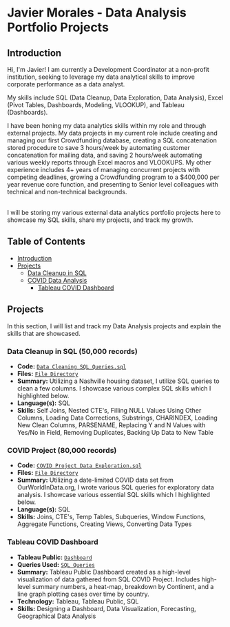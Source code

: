 # Javier Morales - Data Analysis Portfolio Projects

## Introduction

Hi, I'm Javier! I am currently a Development Coordinator at a non-profit institution, seeking to leverage my data analytical skills to improve corporate performance as a data analyst.

My skills include SQL (Data Cleanup, Data Exploration, Data Analysis), Excel (Pivot Tables, Dashboards, Modeling, VLOOKUP), and Tableau (Dashboards).

I have been honing my data analytics skills within my role and through external projects. My data projects in my current role include creating and managing our first Crowdfunding database, creating a SQL concatenation stored procedure to save 3 hours/week by automating customer concatenation for mailing data, and saving 2 hours/week automating various weekly reports through Excel macros and VLOOKUPS.
My other experience includes 4+ years of managing concurrent projects with competing deadlines, growing a Crowdfunding program to a $400,000 per year revenue core function, and presenting to Senior level colleagues with technical and non-technical backgrounds.

<br>
I will be storing my various external data analytics portfolio projects here to showcase my SQL skills, share my projects, and track my growth.

## Table of Contents
- [Introduction](#Introduction)
- [Projects](#Projects)
	+ [Data Cleanup in SQL](#Data-Cleanup-in-SQL)
	+ [COVID Data Analysis](#COVID-Project)
		+ [Tableau COVID Dashboard](#Tableau-COVID-Dashboard)

## Projects

In this section, I will list and track my Data Analysis projects and explain the skills that are showcased.

### Data Cleanup in SQL (50,000 records)

- **Code:** [`Data Cleaning SQL Queries.sql`](https://github.com/jmora052/Portfolio/blob/d6a571cac0d69a4ebb17bbad5f0f63ce17f624a2/Data%20Cleaning%20in%20SQL/Data%20Cleaning%20SQL%20Queries.sql)
- **Files:** [`File Directory`](https://github.com/jmora052/Portfolio/tree/main/Data%20Cleaning%20in%20SQL)
- **Summary:** Utilizing a Nashville housing dataset, I utilize SQL queries to clean a few columns. I showcase various complex SQL skills which I highlighted below.
- **Language(s):** SQL
- **Skills:** Self Joins, Nested CTE's, Filling NULL Values Using Other Columns, Loading Data Corrections, Substrings, CHARINDEX, Loading New Clean Columns, PARSENAME, Replacing Y and N Values with Yes/No in Field, Removing Duplicates, Backing Up Data to New Table

### COVID Project (80,000 records)

- **Code:** [`COVID Project Data Exploration.sql`](https://github.com/jmora052/Portfolio/blob/57b0eb96e7cd9fba479063d39ab8367b5d29223e/COVID%20Project/COVID%20Project%20Data%20Exploration.sql)
- **Files:** [`File Directory`](https://github.com/jmora052/Portfolio/tree/main/COVID%20Project)
- **Summary:** Utilizing a date-limited COVID data set from OurWorldInData.org, I wrote various SQL queries for exploratory data analysis. I showcase various essential SQL skills which I highlighted below.
- **Language(s):** SQL
- **Skills:** Joins, CTE's, Temp Tables, Subqueries, Window Functions, Aggregate Functions, Creating Views, Converting Data Types

### Tableau COVID Dashboard

- **Tableau Public:** [`Dashboard`](https://public.tableau.com/shared/4GFZB6R32?:display_count=n&:origin=viz_share_link)
- **Queries Used:** [`SQL Queries`](https://github.com/jmora052/Portfolio/blob/c843816bb6103ca2253af13fd3bfd36d1afd0a35/Tableau%20COVID%20Dashboard/Tableau%20Project%20Queries.sql)
- **Summary:** Tableau Public Dashboard created as a high-level visualization of data gathered from SQL COVID Project. Includes high-level summary numbers, a heat-map, breakdown by Continent, and a line graph plotting cases over time by country.
- **Technology:** Tableau, Tableau Public, SQL
- **Skills:** Designing a Dashboard, Data Visualization, Forecasting, Geographical Data Analysis
